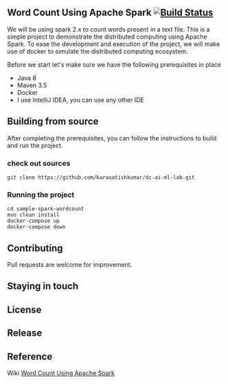 ## Word Count Using Apache Spark [![Build Status](https://travis-ci.org/karasatishkumar/easylocate.svg?branch=master)](https://travis-ci.org/karasatishkumar/easylocate)
We will be using spark 2.x to count words present in a text file. This is a simple project to demonstrate the distributed computing using Apache Spark. To ease the development and execution of the project, we will make use of docker to simulate the distributed computing ecosystem.

Before we start let's make sure we have the following prerequisites in place
* Java 8
* Maven 3.5
* Docker
* I use IntelliJ IDEA, you can use any other IDE

## Building from source
After completing the prerequisites, you can follow the instructions to build and run the project.

### check out sources

	git clone https://github.com/karasatishkumar/dc-ai-ml-lab.git

### Running the project
    
    cd sample-spark-wordcount
	mvn clean install
	docker-compose up
	docker-compose down

## Contributing
Pull requests are welcome for improvement.

## Staying in touch

## License

## Release

## Reference

Wiki [Word Count Using Apache Spark](https://github.com/karasatishkumar/dc-ai-ml-lab/wiki/Word-Count-Using-Apache-Spark) 

